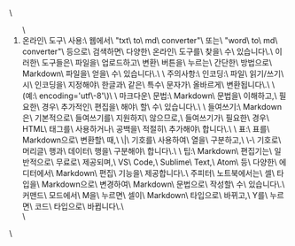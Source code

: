 \
<ol>\
<li>온라인\ 도구\ 사용:\
웹에서\ "txt\ to\ md\ converter"\ 또는\ "word\ to\ md\ converter"\ 등으로\ 검색하면\ 다양한\ 온라인\ 도구를\ 찾을\ 수\ 있습니다\.\
이러한\ 도구들은\ 파일을\ 업로드하고\ 변환\ 버튼을\ 누르는\ 간단한\ 방법으로\ Markdown\ 파일을\ 얻을\ 수\ 있습니다\.\ \
주의사항:\
인코딩:\
파일\ 읽기/쓰기\ 시\ 인코딩을\ 지정해야\ 한글과\ 같은\ 특수\ 문자가\ 올바르게\ 변환됩니다\.\ \(예:\ encoding='utf\-8'\)\ \
마크다운\ 문법:\
Markdown\ 문법을\ 이해하고,\ 필요한\ 경우\ 추가적인\ 편집을\ 해야\ 할\ 수\ 있습니다\.\ \
들여쓰기:\
Markdown은\ 기본적으로\ 들여쓰기를\ 지원하지\ 않으므로,\ 들여쓰기가\ 필요한\ 경우\ HTML\ 태그를\ 사용하거나\ 공백을\ 적절히\ 추가해야\ 합니다\.\ \
표:\
표를\ Markdown으로\ 변환할\ 때,\ \|\ 기호를\ 사용하여\ 열을\ 구분하고,\ \-\ 기호로\ 머리글\ 행과\ 데이터\ 행을\ 구분해야\ 합니다\.\ \
팁:\
Markdown\ 편집기는\ 일반적으로\ 무료로\ 제공되며,\ VS\ Code,\ Sublime\ Text,\ Atom\ 등\ 다양한\ 에디터에서\ Markdown\ 편집\ 기능을\ 제공합니다\.\
주피터\ 노트북에서는\ 셀\ 타입을\ Markdown으로\ 변경하여\ Markdown\ 문법으로\ 작성할\ 수\ 있습니다\.\
커맨드\ 모드에서\ M을\ 누르면\ 셀이\ Markdown\ 타입으로\ 바뀌고,\ Y를\ 누르면\ 코드\ 타입으로\ 바뀝니다\.\ </li>\
</ol>\

